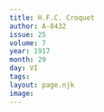 ```yaml
---
title: H.F.C. Croquet
author: A-8432 
issue: 25
volume: 7
year: 1917
month: 29
day: VI
tags:
layout: page.njk
image:
---
```


